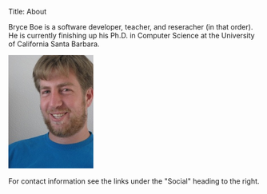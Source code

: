 Title: About

Bryce Boe is a software developer, teacher, and reseracher (in that order). He
is currently finishing up his Ph.D. in Computer Science at the University of
California Santa Barbara.

![Bryce 2011][]

For contact information see the links under the "Social" heading to the right.

[Bryce 2011]: /images/me_0411.jpg